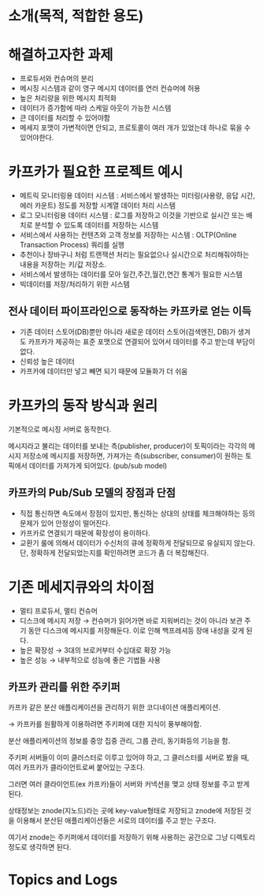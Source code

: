 # 소개(목적, 적합한 용도)

# 해결하고자한 과제

- 프로듀서와 컨슈머의 분리
- 메시징 시스템과 같이 영구 메시지 데이터를 연러 컨슈머에 허용
- 높은 처리량을 위한 메시지 최적화
- 데이터가 증가함에 따라 스케일 아웃이 가능한 시스템
- 큰 데이터를 처리할 수 있어야함
- 메세지 포맷이 가변적이면 안되고, 프로토콜이 여러 개가 있었는데 하나로 묶을 수 있어야한다.

# 카프카가 필요한 프로젝트 예시

- 메트릭 모니터링용 데이터 시스템 : 서비스에서 발생하는 미터링(사용량, 응답 시간, 에러 카운트) 정도를 저장할 시계열 데이터 처리 시스템
- 로그 모니터링용 데이터 시스템 : 로그를 저장하고 이것을 기반으로 실시간 또는 배치로 분석할 수 있도록 데이터를 저장하는 시스템
- 서비스에서 사용하는 컨텐츠와 고객 정보를 저장하는 시스템 : OLTP(Online Transaction Process) 쿼리를 실행
- 추천이나 장바구니 처럼 트랜잭션 처리는 필요없으나 실시간으로 처리해줘야하는 내용을 저장하는 키/값 저장소.
- 서비스에서 발생하는 데이터를 모아 일간,주간,월간,연간 통계가 필요한 시스템
- 빅데이터를 저장/처리하기 위한 시스템

## 전사 데이터 파이프라인으로 동작하는 카프카로 얻는 이득

- 기존 데이터 스토어(DB)뿐만 아니라 새로운 데이터 스토어(검색엔진, DB)가 생겨도 카프카가 제공하는 표준 포맷으로 연결되어 있어서 데이터를 주고 받는데 부담이 없다.
- 신뢰성 높은 데이터
- 카프카에 데이터만 넣고 빼면 되기 때문에 모듈화가 더 쉬움

# 카프카의 동작 방식과 원리

기본적으로 메시징 서버로 동작한다.

메시지라고 불리는 데이터를 보내는 측(publisher, producer)이 토픽이라는 각각의 메시지 저장소에 메시지를 저장하면, 가져가는 측(subscriber, consumer)이 원하는 토픽에서 데이터를 가져가게 되어있다. (pub/sub model)

## 카프카의 Pub/Sub 모델의 장점과 단점

- 직접 통신하면 속도에서 장점이 있지만, 통신하는 상대의 상태를 체크해야하는 등의 문제가 있어 안정성이 떨어진다.
- 카프카로 연결되기 때문에 확장성이 용이하다.
- 교환기 룰에 의해서 데이터가 수신처의 큐에 정확하게 전달되므로 유실되지 않는다. 단, 정확하게 전달되었는지를 확인하려면 코드가 좀 더 복잡해진다.

# 기존 메세지큐와의 차이점

- 멀티 프로듀서, 멀티 컨슈머
- 디스크에 메시지 저장 → 컨슈머가 읽어가면 바로 지워버리는 것이 아니라 보관 주기 동안 디스크에 메시지를 저장해둔다. 이로 인해 백프레셔등 장애 내성을 갖게 된다.
- 높은 확장성 → 3대의 브로커부터 수십대로 확장 가능
- 높은 성능 → 내부적으로 성능에 좋은 기법들 사용

## 카프카 관리를 위한 주키퍼

카프카 같은 분산 애플리케이션을 관리하기 위한 코디네이션 애플리케이션.

→ 카프카를 원활하게 이용하려면 주키퍼에 대한 지식이 풍부해야함.

분산 애플리케이션의 정보를 중앙 집중 관리, 그룹 관리, 동기화등의 기능을 함.

주키퍼 서버들이 이미 클러스터로 이루고 있어야 하고, 그 클러스터를 서버로 봤을 때, 여러 카프카가 클라이언트로써 붙어있는 구조다.

그러면 여러 클라이언트(ex 카프카)들이 서버와 커넥션을 맺고 상태 정보를 주고 받게 된다.

상태정보는 znode(지노드)라는 곳에 key-value형태로 저장되고 znode에 저장된 것을 이용해서 분산된 애플리케이션들은 서로의 데이터를 주고 받는 구조다.

여기서 znode는 주키퍼에서 데이터를 저장하기 위해 사용하는 공간으로 그냥 디렉토리 정도로 생각하면 된다.

# Topics and Logs